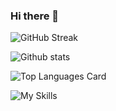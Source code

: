 ### Hi there 👋

<!--
**bada9te/bada9te** is a ✨ _special_ ✨ repository because its `README.md` (this file) appears on your GitHub profile.

Here are some ideas to get you started:

- 🔭 I’m currently working on ...
- 🌱 I’m currently learning ...
- 👯 I’m looking to collaborate on ...
- 🤔 I’m looking for help with ...
- 💬 Ask me about ...
- 📫 How to reach me: ...
- 😄 Pronouns: ...
- ⚡ Fun fact: ...
-->


![GitHub Streak](https://streak-stats.demolab.com/?user=bada9te&theme=swift)

![Github stats](https://github-readme-stats.vercel.app/api?username=bada9te&theme=swift&show_icons=true&count_private=true)

![Top Languages Card](https://github-readme-stats.vercel.app/api/top-langs/?username=bada9te&theme=swift&layout=compact&count_private=true)

![My Skills](https://skillicons.dev/icons?i=js,html,css,nodejs,react,mongodb)
